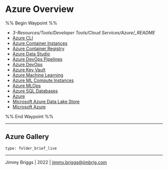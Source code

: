 # Azure Overview

%% Begin Waypoint %%

* *3-Resources/Tools/Developer Tools/Cloud Services/Azure/_README*
* [Azure CLI](Azure%20CLI.md)
* [Azure Container Instances](Azure%20Container%20Instances.md)
* [Azure Container Registry](Azure%20Container%20Registry.md)
* [Azure Data Studio](Azure%20Data%20Studio.md)
* [Azure DevOps Pipelines](Azure%20DevOps%20Pipelines.md)
* [Azure DevOps](Azure%20DevOps.md)
* [Azure Key Vault](Azure%20Key%20Vault.md)
* [Azure Machine Learning](Azure%20Machine%20Learning.md)
* [Azure ML Compute Instances](Azure%20ML%20Compute%20Instances.md)
* [Azure MLOps](Azure%20MLOps.md)
* [Azure SQL Databases](Azure%20SQL%20Databases.md)
* [Azure](Azure.md)
* [Microsoft Azure Data Lake Store](Microsoft%20Azure%20Data%20Lake%20Store.md)
* [Microsoft Azure](Microsoft%20Azure.md)

%% End Waypoint %%

---

## Azure Gallery

````ccard
type: folder_brief_live
````

---

Jimmy Briggs | 2022 | <jimmy.briggs@jimbrig.com>
